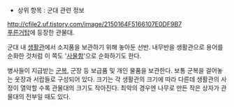 * 상위 항목 : 군대 관련 정보 

<http://cfile2.uf.tistory.com/image/2150164F5166107E0DF9B7>  
[푸른거탑](%ED%91%B8%EB%A5%B8%EA%B1%B0%ED%83%91.md)에 등장한 관물대.

군대 내 [생활관](%EC%83%9D%ED%99%9C%EA%B4%80.md)에서 소지품을 보관하기 위해 놓아둔 선반. 내무반을
생활관으로 용어를 순화한 것처럼 이 쪽도 '[사물함](%EC%82%AC%EB%AC%BC%ED%95%A8.md)'으로 순화하기도 한다.

병사들이 지급받는 [군복](%EA%B5%B0%EB%B3%B5.md), 군장 등 보급품 및 개인 물품을 보관한다. 보통 군복을 걸어놓는
옷장과 서랍들로 구성되어 있다. 크기는 각 생활관의 크기에 따라 다른데 생활관의 사정이 열악할 수록 관물대의 크기도 작아진다. 최악의 경우엔
나무로 만든 작은 상자가 관물대의 전부일 때도 있다.

